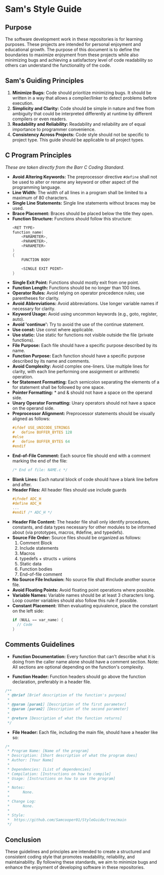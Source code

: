 # Sam's Style Guide

## Purpose

The software development work in these repositories is for learning purposes. These projects are intended for personal enjoyment and educational growth. The purpose of this document is to define the boundaries to maximize enjoyment from these projects while also minimizing bugs and achieving a satisfactory level of code readability so others can understand the functionality of the code.

## Sam's Guiding Principles

1. **Minimize Bugs:** Code should prioritize minimizing bugs. It should be written in a way that allows a compiler/linker to detect problems before execution.
2. **Simplicity and Clarity:** Code should be simple in nature and free from ambiguity that could be interpreted differently at runtime by different compilers or even readers.
3. **Readability and Reliability:** Readability and reliability are of equal importance to programmer convenience.
4. **Consistency Across Projects:** Code style should not be specific to project type. This guide should be applicable to all project types.

## C Program Principles

*These are taken directly from the Barr C Coding Standard.*

- **Avoid Altering Keywords:** The preprocessor directive `#define` shall not be used to alter or rename any keyword or other aspect of the programming language.
- **Line Width:** The width of all lines in a program shall be limited to a maximum of 80 characters.
- **Single Line Statements:** Single line statements without braces may be used.
- **Brace Placement:** Braces should be placed below the title they open.
- **Function Structure:** Functions should follow this structure:
  ```c
  <RET TYPE>
  function_name(
      <PARAMETER>,
      <PARAMETER>,
      <PARAMETER>
  )
  {
      FUNCTION BODY

      <SINGLE EXIT POINT>
  }

- **Single Exit Point:** Functions should mostly exit from one point.
- **Function Length:** Functions should be no longer than 100 lines.
- **Operator Rules:** Avoid relying on operator precedence rules; use parentheses for clarity.
- **Avoid Abbreviations:** Avoid abbreviations. Use longer variable names if necessary for clarity.
- **Keyword Usage:** Avoid using uncommon keywords (e.g., goto, register, auto).
- **Avoid 'continue':** Try to avoid the use of the continue statement.
- **Use const:** Use const where applicable.
- **Use static:** Use static for functions not visible outside the file (private functions).
- **File Purpose:** Each file should have a specific purpose described by its name.
- **Function Purpose:** Each function should have a specific purpose described by its name and comments.
- **Avoid Complexity:** Avoid complex one-liners. Use multiple lines for clarity, with each line performing one assignment or arithmetic operation.
- **for Statement Formatting:** Each semicolon separating the elements of a for statement shall be followed by one space.
- **Pointer Formatting:** * and & should not have a space on the operand side.
- **Unary Operator Formatting:** Unary operators should not have a space on the operand side.
- **Preprocessor Alignment:** Preprocessor statements should be visually aligned as follows:
  ```c
  #ifdef USE_UNICODE_STRINGS
  #   define BUFFER_BYTES 128
  #else
  #   define BUFFER_BYTES 64
  #endif

- **End-of-File Comment:** Each source file should end with a comment marking the end of the file:
  ```c
  /* End of file: NAME.c */
- **Blank Lines:** Each natural block of code should have a blank line before and after.
- **Header Files:** All header files should use include guards
  ```c
  #ifndef ADC_H
  #define ADC_H
  ...
  #endif /* ADC_H */
- **Header File Content:** The header file shall only identify procedures, constants, and data types necessary for other modules to be informed about (via prototypes, macros, #define, and typedefs).
- **Source File Order:** Source files should be organized as follows:
  1. Comment Block
  2. Include statements
  3. Macros
  4. typedefs + structs + unions
  5. Static data
  6. Function bodies
  7. End-of-file comment
- **No Source File Inclusion:** No source file shall #include another source file.
- **Avoid Floating Points:** Avoid floating point operations where possible.
- **Variable Names:** Variable names should be at least 3 characters long. Loop counter variables should also follow this rule if possible.
- **Constant Placement:** When evaluating equivalence, place the constant on the left side:
  ```c
  if (NULL == var_name) {
    // Code
  }

## Comments Guidelines

- **Function Documentation:** Every function that can't describe what it is doing from the caller name alone should have a comment section.
Note: All sections are optional depending on the function's complexity.

- **Function Header:** Function headers should go above the function declaration, preferably in a header file.
```c
/**
 * @brief [Brief description of the function's purpose]
 *
 * @param [param1] [Description of the first parameter]
 * @param [param2] [Description of the second parameter]
 * 
 * @return [Description of what the function returns]
 */
```

- **File Header:** Each file, including the main file, should have a header like so:

```c
/*
 * Program Name: [Name of the program]
 * Description: [Short description of what the program does]
 * Author: [Your Name]
 *
 * Dependencies: [List of dependencies]
 * Compilation: [Instructions on how to compile]
 * Usage: [Instructions on how to use the program]
 *
 * Notes:
 *      None.
 *
 * Change Log:
 *      None.
 * 
 * Style:
 *  https://github.com/Samcooper01/StyleGuide/tree/main
 */
```

## Conclusion
These guidelines and principles are intended to create a structured and consistent coding style that promotes readability, reliability, and maintainability. By following these standards, we aim to minimize bugs and enhance the enjoyment of developing software in these repositories.
